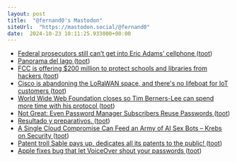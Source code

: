 ```yaml
---
layout: post
title:  "@fernand0's Mastodon"
siteUrl:  "https://mastodon.social/@fernand0"
date:  2024-10-23 10:11:25.933000+00:00
---
```

*  [Federal prosecutors still can’t get into Eric Adams’ cellphone ](https://www.theverge.com/2024/10/2/24260626/fbi-eric-adams-locked-phone-forgotten-changed-passwor) ([toot](https://mastodon.social/@fernand0/113356196146811897))
*  [Panorama del lago ](https://www.flickr.com/photos/fernand0/54051859891) ([toot](https://mastodon.social/@fernand0/113356086880448229))
*  [FCC is offering $200 million to protect schools and libraries from hackers ](https://www.theverge.com/2024/10/2/24260459/fcc-schools-libraries-cybersecurity-pilot-universal-service-fun) ([toot](https://mastodon.social/@fernand0/113355993681915197))
*  [Cisco is abandoning the LoRaWAN space, and there's no lifeboat for IoT customers ](https://www.theregister.com/2024/10/02/cisco_exiting_lorawan) ([toot](https://mastodon.social/@fernand0/113355874649043823))
*  [World Wide Web Foundation closes so Tim Berners-Lee can spend more time with his protocol ](https://www.theregister.com/2024/09/30/world_wide_web_foundation_closes) ([toot](https://mastodon.social/@fernand0/113354786236533016))
*  [Not Great: Even Password Manager Subscribers Reuse Passwords  ](https://www.pcmag.com/news/not-great-even-password-manager-subscribers-reuse-passwords) ([toot](https://mastodon.social/@fernand0/113354060522418360))
*  [Resultado y preparativos. ](https://avecesunafoto.wordpress.com/2024/10/22/resultado-y-preparativos) ([toot](https://mastodon.social/@fernand0/113352295221959844))
*  [A Single Cloud Compromise Can Feed an Army of AI Sex Bots – Krebs on Security ](https://krebsonsecurity.com/2024/10/a-single-cloud-compromise-can-feed-an-army-of-ai-sex-bots) ([toot](https://mastodon.social/@fernand0/113352289536026027))
*  [Patent troll Sable pays up, dedicates all its patents to the public! ](https://blog.cloudflare.com/patent-troll-sable-pays-up) ([toot](https://mastodon.social/@fernand0/113352009599383246))
*  [Apple fixes bug that let VoiceOver shout your passwords ](https://www.theregister.com/2024/10/04/apple_voiceover_password_bug) ([toot](https://mastodon.social/@fernand0/113351855386890094))
